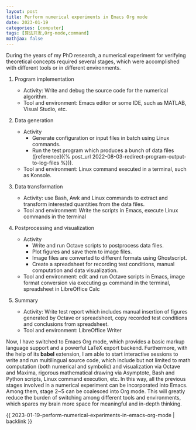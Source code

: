 ```yaml
---
layout: post
title: Perform numerical experiments in Emacs Org mode
date: 2023-01-19
categories: [computer]
tags: [算法开发,Org-mode,command]
mathjax: false
---
```


During the years of my PhD research, a numerical experiment for verifying theoretical concepts required several stages, which were accomplished with different tools or in different environments.

1.  Program implementation
    -   Activity: Write and debug the source code for the numerical algorithm.
    -   Tool and environment: Emacs editor or some IDE, such as MATLAB, Visual Studio, etc.

2.  Data generation
    -   Activity
        -   Generate configuration or input files in batch using Linux commands.
        -   Run the test program which produces a bunch of data files ([reference]({% post_url 2022-08-03-redirect-program-output-to-log-files %})).
    -   Tool and environment: Linux command executed in a terminal, such as Konsole.

3.  Data transformation
    -   Activity: use Bash, Awk and Linux commands to extract and transform interested quantities from the data files.
    -   Tool and environment: Write the scripts in Emacs, execute Linux commands in the terminal

4.  Postprocessing and visualization
    -   Activity
        -   Write and run Octave scripts to postprocess data files.
        -   Plot figures and save them to image files.
        -   Image files are converted to different formats using Ghostscript.
        -   Create a spreadsheet for recording test conditions, manual computation and data visualization.
    -   Tool and environment: edit and run Octave scripts in Emacs, image format conversion via executing `gs` command in the terminal, spreadsheet in LibreOffice Calc

5.  Summary
    -   Activity: Write test report which includes manual insertion of figures generated by Octave or spreadsheet, copy recorded test conditions and conclusions from spreadsheet.
    -   Tool and environment: LibreOffice Writer

Now, I have switched to Emacs Org mode, which provides a basic markup language support and a powerful LaTeX export backend. Furthermore, with the help of its **babel** extension, I am able to start interactive sessions to write and run multilingual source code, which include but not limited to math computation (both numerical and symbolic) and visualization via Octave and Maxima, rigorous mathematical drawing via Asymptote, Bash and Python scripts, Linux command execution, etc. In this way, all the previous stages involved in a numerical experiment can be incorporated into Emacs. Among them, stage 2~5 can be coalesced into Org mode. This will greatly reduce the burden of switching among different tools and environments, which spares my brain more space for meaningful and in-depth thinking.

{{ 2023-01-19-perform-numerical-experiments-in-emacs-org-mode | backlink }}
